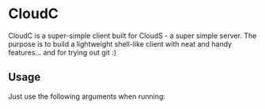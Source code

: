 # CloudC

CloudC is a super-simple client built for CloudS - a super simple server.
The purpose is to build a lightweight shell-like client with neat and handy features... and for trying out git :)

## Usage

Just use the following arguments when running: <host> <port> <password>